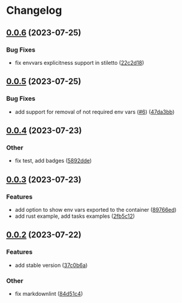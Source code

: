 # Changelog

## [0.0.6](https://github.com/Excoriate/stilettov2/compare/v0.0.5...v0.0.6) (2023-07-25)


### Bug Fixes

* fix envvars explicitness support in stiletto ([22c2d18](https://github.com/Excoriate/stilettov2/commit/22c2d18be52702d892826e30b9575110f18e418d))

## [0.0.5](https://github.com/Excoriate/stilettov2/compare/v0.0.4...v0.0.5) (2023-07-25)


### Bug Fixes

* add support for removal of not required env vars ([#6](https://github.com/Excoriate/stilettov2/issues/6)) ([47da3bb](https://github.com/Excoriate/stilettov2/commit/47da3bb75c2afbe93acb815a667cc888c3c803eb))

## [0.0.4](https://github.com/Excoriate/stilettov2/compare/v0.0.3...v0.0.4) (2023-07-23)


### Other

* fix test, add badges ([5892dde](https://github.com/Excoriate/stilettov2/commit/5892dde33412bb79ffa78f1d9ff9bdd595a6a548))

## [0.0.3](https://github.com/Excoriate/stilettov2/compare/v0.0.2...v0.0.3) (2023-07-23)


### Features

* add option to show env vars exported to the container ([89766ed](https://github.com/Excoriate/stilettov2/commit/89766edc7fa607373aeec41864e85741adb84853))
* add rust example, add tasks examples ([2fb5c12](https://github.com/Excoriate/stilettov2/commit/2fb5c1218c341995062f0a50e7260d29f17ee303))

## [0.0.2](https://github.com/Excoriate/stilettov2/compare/v0.0.1...v0.0.2) (2023-07-22)


### Features

* add stable version ([37c0b6a](https://github.com/Excoriate/stilettov2/commit/37c0b6a9f39092b2323124f98b5242569fd3a1be))


### Other

* fix markdownlint ([84d51c4](https://github.com/Excoriate/stilettov2/commit/84d51c4f9398319104a857cda804a87b83a8fc24))

